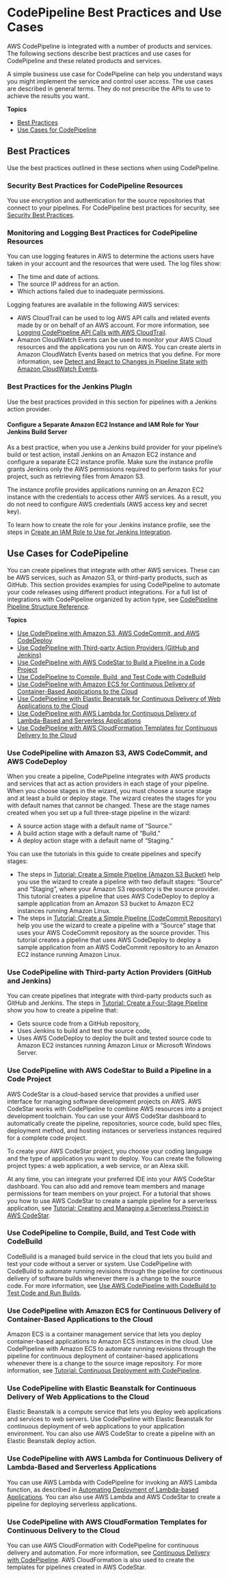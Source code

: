 # CodePipeline Best Practices and Use Cases<a name="best-practices"></a>

AWS CodePipeline is integrated with a number of products and services\. The following sections describe best practices and use cases for CodePipeline and these related products and services\.

A simple business use case for CodePipeline can help you understand ways you might implement the service and control user access\. The use cases are described in general terms\. They do not prescribe the APIs to use to achieve the results you want\.

**Topics**
+ [Best Practices](#best-practices-1)
+ [Use Cases for CodePipeline](#use-cases)

## Best Practices<a name="best-practices-1"></a>

Use the best practices outlined in these sections when using CodePipeline\.

### Security Best Practices for CodePipeline Resources<a name="best-practices-security"></a>

You use encryption and authentication for the source repositories that connect to your pipelines\. For CodePipeline best practices for security, see [Security Best Practices](security-best-practices.md)\.

### Monitoring and Logging Best Practices for CodePipeline Resources<a name="best-practices-monitoring"></a>

You can use logging features in AWS to determine the actions users have taken in your account and the resources that were used\. The log files show:
+ The time and date of actions\.
+ The source IP address for an action\.
+ Which actions failed due to inadequate permissions\. 

Logging features are available in the following AWS services:
+ AWS CloudTrail can be used to log AWS API calls and related events made by or on behalf of an AWS account\. For more information, see [Logging CodePipeline API Calls with AWS CloudTrail](monitoring-cloudtrail-logs.md)\.
+ Amazon CloudWatch Events can be used to monitor your AWS Cloud resources and the applications you run on AWS\. You can create alerts in Amazon CloudWatch Events based on metrics that you define\. For more information, see [Detect and React to Changes in Pipeline State with Amazon CloudWatch Events](detect-state-changes-cloudwatch-events.md)\.

### Best Practices for the Jenkins PlugIn<a name="best-practices-jenkins"></a>

Use the best practices provided in this section for pipelines with a Jenkins action provider\.

#### Configure a Separate Amazon EC2 Instance and IAM Role for Your Jenkins Build Server<a name="best-practices-jenkins-instance"></a>

As a best practice, when you use a Jenkins build provider for your pipeline’s build or test action, install Jenkins on an Amazon EC2 instance and configure a separate EC2 instance profile\. Make sure the instance profile grants Jenkins only the AWS permissions required to perform tasks for your project, such as retrieving files from Amazon S3\. 

The instance profile provides applications running on an Amazon EC2 instance with the credentials to access other AWS services\. As a result, you do not need to configure AWS credentials \(AWS access key and secret key\)\.

To learn how to create the role for your Jenkins instance profile, see the steps in [Create an IAM Role to Use for Jenkins Integration](tutorials-four-stage-pipeline.md#tutorials-four-stage-pipeline-prerequisites-jenkins-iam-role)\.

## Use Cases for CodePipeline<a name="use-cases"></a>

You can create pipelines that integrate with other AWS services\. These can be AWS services, such as Amazon S3, or third\-party products, such as GitHub\. This section provides examples for using CodePipeline to automate your code releases using different product integrations\. For a full list of integrations with CodePipeline organized by action type, see [CodePipeline Pipeline Structure Reference](reference-pipeline-structure.md)\.

**Topics**
+ [Use CodePipeline with Amazon S3, AWS CodeCommit, and AWS CodeDeploy](#use-cases-S3-codedeploy)
+ [Use CodePipeline with Third\-party Action Providers \(GitHub and Jenkins\)](#use-cases-thirdparty)
+ [Use CodePipeline with AWS CodeStar to Build a Pipeline in a Code Project](#use-cases-codestar)
+ [Use CodePipeline to Compile, Build, and Test Code with CodeBuild](#use-cases-codebuild)
+ [Use CodePipeline with Amazon ECS for Continuous Delivery of Container\-Based Applications to the Cloud](#use-cases-ecs)
+ [Use CodePipeline with Elastic Beanstalk for Continuous Delivery of Web Applications to the Cloud](#use-cases-elasticbeanstalk)
+ [Use CodePipeline with AWS Lambda for Continuous Delivery of Lambda\-Based and Serverless Applications](#use-cases-lambda)
+ [Use CodePipeline with AWS CloudFormation Templates for Continuous Delivery to the Cloud](#use-cases-cloudformation)

### Use CodePipeline with Amazon S3, AWS CodeCommit, and AWS CodeDeploy<a name="use-cases-S3-codedeploy"></a>

When you create a pipeline, CodePipeline integrates with AWS products and services that act as action providers in each stage of your pipeline\. When you choose stages in the wizard, you must choose a source stage and at least a build or deploy stage\. The wizard creates the stages for you with default names that cannot be changed\. These are the stage names created when you set up a full three\-stage pipeline in the wizard:
+ A source action stage with a default name of “Source\.”
+ A build action stage with a default name of “Build\.”
+ A deploy action stage with a default name of “Staging\.”

You can use the tutorials in this guide to create pipelines and specify stages:
+ The steps in [Tutorial: Create a Simple Pipeline \(Amazon S3 Bucket\)](tutorials-simple-s3.md) help you use the wizard to create a pipeline with two default stages: “Source” and “Staging”, where your Amazon S3 repository is the source provider\. This tutorial creates a pipeline that uses AWS CodeDeploy to deploy a sample application from an Amazon S3 bucket to Amazon EC2 instances running Amazon Linux\.
+ The steps in [Tutorial: Create a Simple Pipeline \(CodeCommit Repository\)](tutorials-simple-codecommit.md) help you use the wizard to create a pipeline with a “Source” stage that uses your AWS CodeCommit repository as the source provider\. This tutorial creates a pipeline that uses AWS CodeDeploy to deploy a sample application from an AWS CodeCommit repository to an Amazon EC2 instance running Amazon Linux\.

### Use CodePipeline with Third\-party Action Providers \(GitHub and Jenkins\)<a name="use-cases-thirdparty"></a>

You can create pipelines that integrate with third\-party products such as GitHub and Jenkins\. The steps in [Tutorial: Create a Four\-Stage Pipeline](tutorials-four-stage-pipeline.md) show you how to create a pipeline that:
+ Gets source code from a GitHub repository,
+ Uses Jenkins to build and test the source code,
+ Uses AWS CodeDeploy to deploy the built and tested source code to Amazon EC2 instances running Amazon Linux or Microsoft Windows Server\.

### Use CodePipeline with AWS CodeStar to Build a Pipeline in a Code Project<a name="use-cases-codestar"></a>

AWS CodeStar is a cloud\-based service that provides a unified user interface for managing software development projects on AWS\. AWS CodeStar works with CodePipeline to combine AWS resources into a project development toolchain\. You can use your AWS CodeStar dashboard to automatically create the pipeline, repositories, source code, build spec files, deployment method, and hosting instances or serverless instances required for a complete code project\.

To create your AWS CodeStar project, you choose your coding language and the type of application you want to deploy\. You can create the following project types: a web application, a web service, or an Alexa skill\.

At any time, you can integrate your preferred IDE into your AWS CodeStar dashboard\. You can also add and remove team members and manage permissions for team members on your project\. For a tutorial that shows you how to use AWS CodeStar to create a sample pipeline for a serverless application, see [Tutorial: Creating and Managing a Serverless Project in AWS CodeStar](https://docs.aws.amazon.com/codestar/latest/userguide/sam-tutorial.html)\.

### Use CodePipeline to Compile, Build, and Test Code with CodeBuild<a name="use-cases-codebuild"></a>

CodeBuild is a managed build service in the cloud that lets you build and test your code without a server or system\. Use CodePipeline with CodeBuild to automate running revisions through the pipeline for continuous delivery of software builds whenever there is a change to the source code\. For more information, see [Use AWS CodePipeline with CodeBuild to Test Code and Run Builds](https://docs.aws.amazon.com/codebuild/latest/userguide/how-to-create-pipeline.html)\.

### Use CodePipeline with Amazon ECS for Continuous Delivery of Container\-Based Applications to the Cloud<a name="use-cases-ecs"></a>

Amazon ECS is a container management service that lets you deploy container\-based applications to Amazon ECS instances in the cloud\. Use CodePipeline with Amazon ECS to automate running revisions through the pipeline for continuous deployment of container\-based applications whenever there is a change to the source image repository\. For more information, see [Tutorial: Continuous Deployment with CodePipeline](https://docs.aws.amazon.com/AmazonECS/latest/developerguide/ecs-cd-pipeline.html)\.

### Use CodePipeline with Elastic Beanstalk for Continuous Delivery of Web Applications to the Cloud<a name="use-cases-elasticbeanstalk"></a>

Elastic Beanstalk is a compute service that lets you deploy web applications and services to web servers\. Use CodePipeline with Elastic Beanstalk for continuous deployment of web applications to your application environment\. You can also use AWS CodeStar to create a pipeline with an Elastic Beanstalk deploy action\.

### Use CodePipeline with AWS Lambda for Continuous Delivery of Lambda\-Based and Serverless Applications<a name="use-cases-lambda"></a>

You can use AWS Lambda with CodePipeline for invoking an AWS Lambda function, as described in [Automating Deployment of Lambda\-based Applications](https://docs.aws.amazon.com/lambda/latest/dg/automating-deployment.html)\. You can also use AWS Lambda and AWS CodeStar to create a pipeline for deploying serverless applications\.

### Use CodePipeline with AWS CloudFormation Templates for Continuous Delivery to the Cloud<a name="use-cases-cloudformation"></a>

You can use AWS CloudFormation with CodePipeline for continuous delivery and automation\. For more information, see [Continuous Delivery with CodePipeline](https://docs.aws.amazon.com/AWSCloudFormation/latest/UserGuide/continuous-delivery-codepipeline.html)\. AWS CloudFormation is also used to create the templates for pipelines created in AWS CodeStar\.